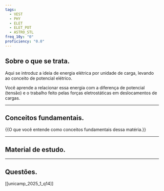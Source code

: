 ```yaml
---
tags:
  - VEST
  - PHY
  - ELET
  - ELET_POT
  - ASTRO_STL
freq_10y: "0"
proficiency: "0.0"
---
```

## Sobre o que se trata.

Aqui se introduz a ideia de energia elétrica por unidade de carga, levando ao conceito de potencial elétrico. 

Você aprende a relacionar essa energia com a diferença de potencial (tensão) e o trabalho feito pelas forças eletrostáticas em deslocamentos de cargas.

--- 
## Conceitos fundamentais.

{{O que você entende como conceitos fundamentais dessa matéria.}}

---
## Material de estudo.



--- 
## Questões.

[[unicamp_2025_1_q14]]